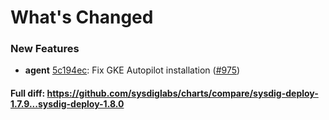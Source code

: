 # What's Changed

### New Features
- **agent** [5c194ec](https://github.com/sysdiglabs/charts/commit/5c194ecb04f68f7819415c5d98bb1909b28c9189): Fix GKE Autopilot installation ([#975](https://github.com/sysdiglabs/charts/issues/975))

#### Full diff: https://github.com/sysdiglabs/charts/compare/sysdig-deploy-1.7.9...sysdig-deploy-1.8.0
